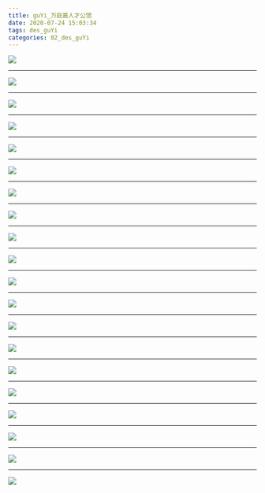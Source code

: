 ```yaml
---
title: guYi_万庭嘉人才公馆
date: 2020-07-24 15:03:34
tags: des_guYi
categories: 02_des_guYi
---
```





![](./wanTingJia_001.jpg)

<!--more-->

***

![](./wanTingJia_002.jpg)

***

![](./wanTingJia_003.jpg)

***

![](./wanTingJia_004.jpg)

***

![](./wanTingJia_005.jpg)

***

![](./wanTingJia_006.jpg)

***

![](./wanTingJia_007.jpg)

***

![](./wanTingJia_008.jpg)

***

![](./wanTingJia_009.jpg)

***

![](./wanTingJia_010.jpg)

***

![](./wanTingJia_011.jpg)

***

![](./wanTingJia_012.jpg)

***

![](./wanTingJia_013.jpg)

***

![](./wanTingJia_014.jpg)

***

![](./wanTingJia_015.jpg)

***

![](./wanTingJia_016.jpg)

***

![](./wanTingJia_017.jpg)

***

![](./wanTingJia_018.jpg)

***

![](./wanTingJia_019.jpg)

***

![](./wanTingJia_020.jpg)


